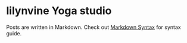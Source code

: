 # lilynvine Yoga studio

Posts are written in Markdown. Check out [Markdown Syntax](https://www.markdownguide.org/basic-syntax) for syntax guide.